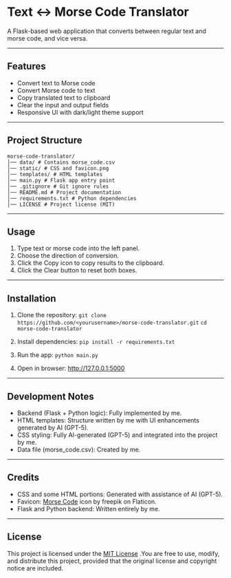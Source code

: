 # Text ↔ Morse Code Translator
A Flask-based web application that converts between regular text and morse code, and vice versa.

---

## Features
- Convert text to Morse code
- Convert Morse code to text
- Copy translated text to clipboard
- Clear the input and output fields
- Responsive UI with dark/light theme support

---

## Project Structure
```
morse-code-translator/
│── data/ # Contains morse_code.csv
│── static/ # CSS and favicon.png
│── templates/ # HTML templates
│── main.py # Flask app entry point
│── .gitignore # Git ignore rules
│── README.md # Project documentation
│── requirements.txt # Python dependencies
│── LICENSE # Project license (MIT)
```

---

## Usage
1. Type text or morse code into the left panel.
2. Choose the direction of conversion.
3. Click the Copy icon to copy results to the clipboard.
4. Click the Clear button to reset both boxes.

---

## Installation
1. Clone the repository:
   ```git clone https://github.com/<yourusername>/morse-code-translator.git```
   ```cd morse-code-translator```

2. Install dependencies:
    ```pip install -r requirements.txt```

3. Run the app:
    ```python main.py```

4. Open in browser:
    http://127.0.0.1:5000

---

## Development Notes
- Backend (Flask + Python logic): Fully implemented by me.
- HTML templates: Structure written by me with UI enhancements generated by AI (GPT-5).
- CSS styling: Fully AI-generated (GPT-5) and integrated into the project by me.
- Data file (morse_code.csv): Created by me.

---

## Credits
- CSS and some HTML portions: Generated with assistance of AI (GPT-5).
- Favicon: [Morse Code](https://www.flaticon.com/free-icon/morse-code_260301) icon by freepik on Flaticon.
- Flask and Python backend: Written entirely by me.

---

## License
This project is licensed under the [MIT License](LICENSE) .You are free to use, modify, and distribute this project,
provided that the original license and copyright notice are included.
